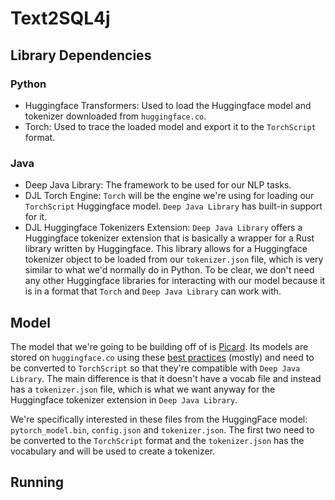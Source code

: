 # Text2SQL4j

## Library Dependencies

### Python

- Huggingface Transformers: Used to load the Huggingface model and tokenizer downloaded from `huggingface.co`.
- Torch: Used to trace the loaded model and export it to the `TorchScript` format.

### Java

- Deep Java Library: The framework to be used for our NLP tasks.
- DJL Torch Engine: `Torch` will be the engine we're using for loading our `TorchScript` Huggingface model. `Deep Java Library` has built-in support for it.
- DJL Huggingface Tokenizers Extension: `Deep Java Library` offers a Huggingface tokenizer extension that is basically a wrapper for a Rust library written by Huggingface.
  This library allows for a Huggingface tokenizer object to be loaded from our `tokenizer.json` file, which is very similar to what we'd normally do in Python.
  To be clear, we don't need any other Huggingface libraries for interacting with our model because it is in a format that `Torch` and `Deep Java Library` can work with.

## Model

The model that we're going to be building off of is [Picard](https://github.com/ServiceNow/picard).
Its models are stored on `huggingface.co` using these [best practices](https://huggingface.co/transformers/v1.2.0/serialization.html#serialization-best-practices)
(mostly) and need to be converted to `TorchScript` so that they're compatible with `Deep Java Library`.
The main difference is that it doesn't have a vocab file and instead has a `tokenizer.json` file, which is what we want anyway for the Huggingface tokenizer extension in `Deep Java Library`.

We're specifically interested in these files from the HuggingFace model: `pytorch_model.bin`, `config.json` and `tokenizer.json`.
The first two need to be converted to the `TorchScript` format and the `tokenizer.json` has the vocabulary and 
will be used to create a tokenizer.


## Running
